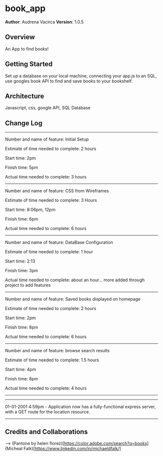 # book_app

**Author**: Audrena Vacirca
**Version**: 1.0.5

## Overview
An App to find books!

## Getting Started
Set up a database on your local machine, connecting your app.js to an SQL, use googles book API to find and save books to your bookshelf.

## Architecture
Javascript, css, google API, SQL Database

## Change Log
**********************************************
Number and name of feature: Initial Setup

Estimate of time needed to complete: 2 hours

Start time: 2pm

Finish time: 5pm

Actual time needed to complete: 3 hours

**********************************************

Number and name of feature: CSS from Wireframes

Estimate of time needed to complete: 3 Hours

Start time: 8:06pm, 12pm

Finish time: 6pm

Actual time needed to complete: 6 hours

**********************************************

Number and name of feature: DataBase Configuration

Estimate of time needed to complete: 1 hour

Start time: 2:13

Finish time: 3pm

Actual time needed to complete: about an hour... more added through project to add features

**********************************************

Number and name of feature: Saved books displayed on homepage

Estimate of time needed to complete: 2 hours

Start time: 2pm

Finish time: 8pm

Actual time needed to complete: 6 hours

**********************************************

Number and name of feature: browse search results

Estimate of time needed to complete: 1.5 hours

Start time: 4pm

Finish time: 8pm

Actual time needed to complete: 4 hours

**********************************************

**********************************************

01-01-2001 4:59pm - Application now has a fully-functional express server, with a GET route for the location resource.
**********************************************

## Credits and Collaborations
--> 
(Pantone by helen florez)[https://color.adobe.com/search?q=books]
(Micheal Falk)[https://www.linkedin.com/in/michaeldfalk/]
